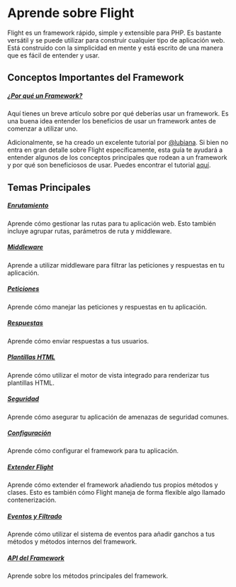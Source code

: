 # Aprende sobre Flight

Flight es un framework rápido, simple y extensible para PHP. Es bastante versátil y se puede utilizar para construir cualquier tipo de aplicación web. Está construido con la simplicidad en mente y está escrito de una manera que es fácil de entender y usar.

## Conceptos Importantes del Framework

##### [¿Por qué un Framework?](/learn/why-frameworks)

Aquí tienes un breve artículo sobre por qué deberías usar un framework. Es una buena idea entender los beneficios de usar un framework antes de comenzar a utilizar uno.

Adicionalmente, se ha creado un excelente tutorial por [@lubiana](https://git.php.fail/lubiana). Si bien no entra en gran detalle sobre Flight específicamente, esta guía te ayudará a entender algunos de los conceptos principales que rodean a un framework y por qué son beneficiosos de usar. Puedes encontrar el tutorial [aquí](https://git.php.fail/lubiana/no-framework-tutorial/src/branch/master/README.md).

## Temas Principales

##### [Enrutamiento](/learn/routing)

Aprende cómo gestionar las rutas para tu aplicación web. Esto también incluye agrupar rutas, parámetros de ruta y middleware.

##### [Middleware](/learn/middleware)

Aprende a utilizar middleware para filtrar las peticiones y respuestas en tu aplicación.

##### [Peticiones](/learn/requests)

Aprende cómo manejar las peticiones y respuestas en tu aplicación.

##### [Respuestas](/learn/responses)

Aprende cómo enviar respuestas a tus usuarios.

##### [Plantillas HTML](/learn/templates)

Aprende cómo utilizar el motor de vista integrado para renderizar tus plantillas HTML.

##### [Seguridad](/learn/security)

Aprende cómo asegurar tu aplicación de amenazas de seguridad comunes.

##### [Configuración](/learn/configuration)

Aprende cómo configurar el framework para tu aplicación.

##### [Extender Flight](/learn/extending)

Aprende cómo extender el framework añadiendo tus propios métodos y clases. Esto es también cómo Flight maneja de forma flexible algo llamado contenerización.

##### [Eventos y Filtrado](/learn/filtering)

Aprende cómo utilizar el sistema de eventos para añadir ganchos a tus métodos y métodos internos del framework.

##### [API del Framework](/learn/api)

Aprende sobre los métodos principales del framework.